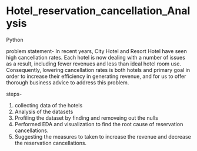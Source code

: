 # Hotel_reservation_cancellation_Analysis
Python


problem statement- In recent years, City Hotel and Resort Hotel have seen high cancellation rates. Each hotel is now dealing with a number of issues as a result, including fewer revenues and less than ideal hotel room use. Consequently, lowering cancellation rates is both hotels and primary goal in order to increase their efficiency in generating revenue, and for us to offer thorough business advice to address this problem.

steps- 
1. collecting data of the hotels
2. Analysis of the datasets
3. Profiling the dataset by finding and removeing out the nulls
4. Performed EDA and visualization to find the root cause of reservation cancellations.
5. Suggesting the measures to taken to increase the revenue and decrease the reservation cancellations. 
